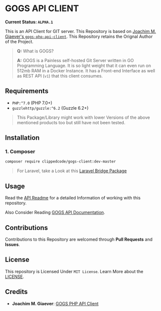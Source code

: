 # GOGS API CLIENT

**Current Status: `ALPHA.1`**

This is an API Client for GIT server. This Repository is based on [Joachim M. Giaever's `gogs-php-api-client`](https://git.giaever.org/joachimmg/gogs-php-api-client). This Repository retains the Orignal Author of the Project.
> **Q:** What is GOGS?
>
> **A:** GOGS is a Painless self-hosted Git Server written in GO Programming Language. It is so light weight that it can even run on 512mb RAM in a Docker Instance. It has a Front-end Interface as well as REST API (`v1`) that this client consumes.

## Requirements

- `PHP:^7.0` (PHP 7.0+)
- `guzzlehttp/guzzle:^6.2` (Guzzle 6.2+)

> This Package/Library might work with lower Versions of the above mentioned products too but still have not been tested.

## Installation

### 1. Composer

```bash
composer require clippedcode/gogs-client:dev-master
```

> For Laravel, take a Look at this [Laravel Bridge Package](https://github.com/clippedcode/git-api-bridge)

## Usage

Read the [API Readme](./README-API.md) for a detailed Information of working with this repository.

Also Consider Reading [GOGS API Documentation](https://github.com/gogs/docs-api).

## Contributions

Contributions to this Repository are welcomed through **Pull Requests** and **Issues**.

## License

This repository is Licensed Under `MIT License`. Learn More about the [LICENSE](./LICENSE).

## Credits

- **Joachim M. Giaever**: [GOGS PHP API Client](https://git.giaever.org/joachimmg/gogs-php-api-client)
